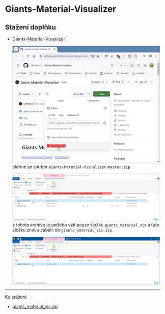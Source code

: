 # Giants-Material-Visualizer

## Stažení doplňku

- [Giants-Material-Visualizer](https://github.com/LKAMinco/Giants-Material-Visualizer)

  ![Giants-Material-Visualizer_GitHub](Giants-Material-Visualizer_GitHub.png)
  stáhne se soubor `Giants-Material-Visualizer-master.zip`

  ![Giants-Material-Visualizer](Giants-Material-Visualizer_addon.png)
  z tohoto archívu je potřeba vzít pouze složku `giants_material_vis` a tuto složku znovu zabalit do `giants_material_vis.zip`

  ![Giants-Material-Visualizer_giants_material_vis](Giants-Material-Visualizer_giants_material_vis.png)

---

Ke stažení:
- [giants_material_vis.zip](giants_material_vis.zip)
